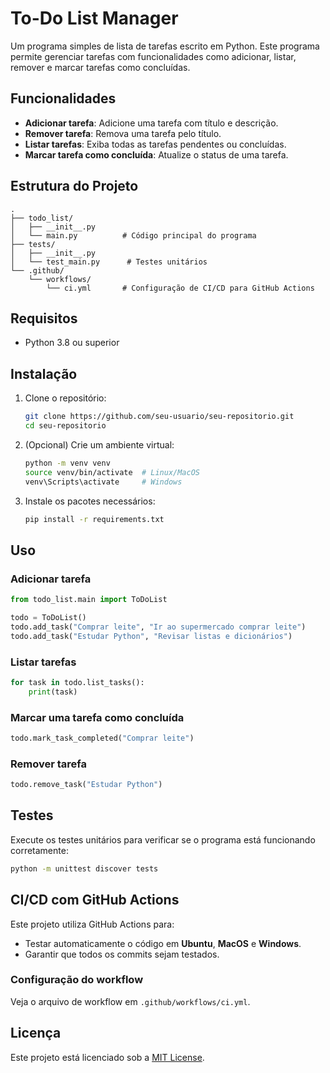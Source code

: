 # To-Do List Manager

Um programa simples de lista de tarefas escrito em Python. Este programa permite gerenciar tarefas com funcionalidades como adicionar, listar, remover e marcar tarefas como concluídas.

## Funcionalidades

- **Adicionar tarefa**: Adicione uma tarefa com título e descrição.
- **Remover tarefa**: Remova uma tarefa pelo título.
- **Listar tarefas**: Exiba todas as tarefas pendentes ou concluídas.
- **Marcar tarefa como concluída**: Atualize o status de uma tarefa.

## Estrutura do Projeto

```
.
├── todo_list/
│   ├── __init__.py
│   └── main.py          # Código principal do programa
├── tests/
│   ├── __init__.py
│   └── test_main.py      # Testes unitários
└── .github/
    └── workflows/
        └── ci.yml       # Configuração de CI/CD para GitHub Actions
```

## Requisitos

- Python 3.8 ou superior

## Instalação

1. Clone o repositório:
   ```bash
   git clone https://github.com/seu-usuario/seu-repositorio.git
   cd seu-repositorio
   ```

2. (Opcional) Crie um ambiente virtual:
   ```bash
   python -m venv venv
   source venv/bin/activate  # Linux/MacOS
   venv\Scripts\activate     # Windows
   ```

3. Instale os pacotes necessários:
   ```bash
   pip install -r requirements.txt
   ```

## Uso

### Adicionar tarefa
```python
from todo_list.main import ToDoList

todo = ToDoList()
todo.add_task("Comprar leite", "Ir ao supermercado comprar leite")
todo.add_task("Estudar Python", "Revisar listas e dicionários")
```

### Listar tarefas
```python
for task in todo.list_tasks():
    print(task)
```

### Marcar uma tarefa como concluída
```python
todo.mark_task_completed("Comprar leite")
```

### Remover tarefa
```python
todo.remove_task("Estudar Python")
```

## Testes

Execute os testes unitários para verificar se o programa está funcionando corretamente:

```bash
python -m unittest discover tests
```

## CI/CD com GitHub Actions

Este projeto utiliza GitHub Actions para:

- Testar automaticamente o código em **Ubuntu**, **MacOS** e **Windows**.
- Garantir que todos os commits sejam testados.

### Configuração do workflow

Veja o arquivo de workflow em `.github/workflows/ci.yml`.


## Licença

Este projeto está licenciado sob a [MIT License](LICENSE).
